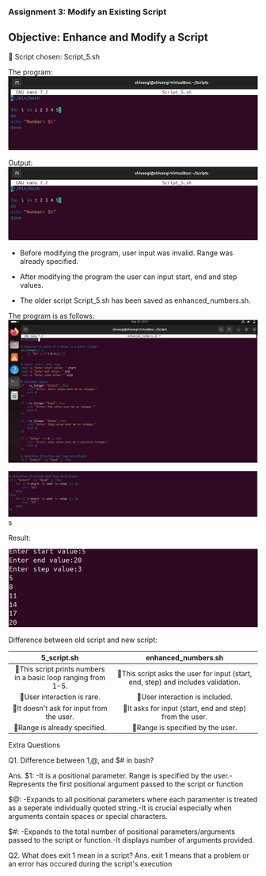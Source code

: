 ### Assignment 3: Modify an Existing Script

## Objective: Enhance and Modify a Script
 📜
 Script chosen: Script_5.sh

 The program:
 ![alt text](<WhatsApp Image 2025-09-10 at 21.54.47_7d382260.jpg>)

 Output:
 ![alt text](<WhatsApp Image 2025-09-10 at 21.54.47_7d382260-1.jpg>)


*  Before modifying the program, user input was invalid. Range was
 already specified.
 
*  After modifying the program the user can input start, end and
 step values.
 
*  The older script Script_5.sh has been saved as enhanced_numbers.sh.


 The program is as follows:
 ![alt text](<WhatsApp Image 2025-09-10 at 22.22.13_8bf025f5.jpg>)

![alt text](<WhatsApp Image 2025-09-10 at 22.22.20_a9b8dcb7.jpg>)s

Result:


![alt text](<Screenshot 2025-09-10 221912.png>)

Difference between old script and new script:

| 5_script.sh | enhanced_numbers.sh |
| :-------: | :-------: |
| 🔹This script prints numbers in a basic loop ranging from 1-5. | 🔹This script asks the user for input (start, end, step) and includes validation.|
| 🔹User interaction is rare. | 🔹User interaction is included. |
| 🔹It doesn't ask for input from the user. | 🔹It asks for input (start, end and step) from the user. |
| 🔹Range is already specified. | 🔹Range is specified by the user. |

Extra Questions

Q1. Difference between 1,@, and $# in bash?

 Ans. $1: -It is a positional parameter.
 Range is specified by the user.-Represents the first positional argument passed to the script or function

 $@: -Expands to all positional parameters where each paramenter is treated as a
 seperate individually quoted string.-It is crucial especially when arguments contain spaces or special characters.

 $#: -Expands to the total number of positional parameters/arguments passed to the
 script or function.-It displays number of arguments provided.

 Q2. What does exit 1 mean in a script?
Ans. exit 1 means that a problem or an error has occured during the script's
 execution